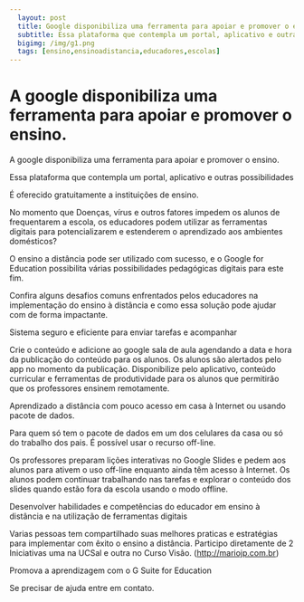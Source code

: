 ```yaml
---
  layout: post
  title: Google disponibiliza uma ferramenta para apoiar e promover o ensino 
  subtitle: Essa plataforma que contempla um portal, aplicativo e outras possibilidades e é oferecido gratuitamente a instituições de ensino.
  bigimg: /img/g1.png
  tags: [ensino,ensinoadistancia,educadores,escolas]
---
```


# A google disponibiliza uma ferramenta para apoiar e promover o ensino.

A google disponibiliza uma ferramenta para apoiar e promover o ensino.

Essa plataforma que contempla um portal, aplicativo e outras possibilidades

É oferecido gratuitamente a instituições de ensino.

No momento que Doenças, vírus e outros fatores impedem os alunos de frequentarem a escola, os educadores podem utilizar as ferramentas digitais para potencializarem e estenderem o aprendizado aos ambientes domésticos?

O ensino a distância pode ser utilizado com sucesso, e o Google for Education possibilita várias possibilidades pedagógicas digitais para este fim.

Confira alguns desafios comuns enfrentados pelos educadores na implementação do ensino à distância e como essa solução pode ajudar com de forma impactante.

Sistema seguro e eficiente para enviar tarefas e acompanhar

Crie o conteúdo e adicione ao google sala de aula agendando a data e hora da publicação do conteúdo para os alunos. Os alunos são alertados pelo app no momento da publicação. Disponibilize pelo aplicativo, conteúdo curricular e ferramentas de produtividade para os alunos que permitirão que os professores ensinem remotamente.

Aprendizado a distância com pouco acesso em casa à Internet ou usando pacote de dados.

Para quem só tem o pacote de dados em um dos celulares da casa ou só do trabalho dos pais. É possível usar o recurso off-line.

Os professores preparam lições interativas no Google Slides e pedem aos alunos para ativem o uso off-line enquanto ainda têm acesso à Internet. Os alunos podem continuar trabalhando nas tarefas e explorar o conteúdo dos slides quando estão fora da escola usando o modo offline.

Desenvolver habilidades e competências do educador em ensino à distância e na utilização de ferramentas digitais

Varias pessoas tem compartilhado suas melhores praticas e estratégias para implementar com êxito o ensino a distância. Participo diretamente de 2 Iniciativas uma na UCSal e outra no Curso Visão. (http://mariojp.com.br)

Promova a aprendizagem com o G Suite for Education

Se precisar de ajuda entre em contato.

